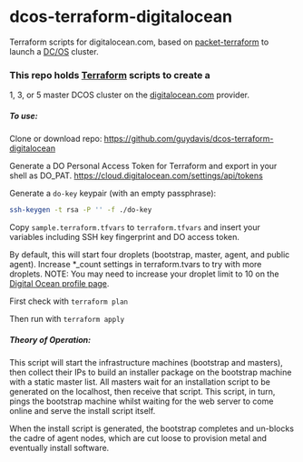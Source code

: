 # dcos-terraform-digitalocean
Terraform scripts for digitalocean.com, based on [packet-terraform](https://github.com/mesosphere/packet-terraform) to launch a [DC/OS](https://dcos.io/) cluster.

### This repo holds [Terraform](https://www.terraform.io/) scripts to create a
1, 3, or 5 master DCOS cluster on the [digitalocean.com](https://digitalocean.com/)
provider.

##### To use:

Clone or download repo: https://github.com/guydavis/dcos-terraform-digitalocean

Generate a DO Personal Access Token for Terraform and export in your shell as DO_PAT. 
https://cloud.digitalocean.com/settings/api/tokens

Generate a `do-key` keypair (with an empty passphrase):

```bash
ssh-keygen -t rsa -P '' -f ./do-key
```

Copy `sample.terraform.tfvars` to `terraform.tfvars` and insert your variables including SSH key fingerprint and DO access token.

By default, this will start four droplets (bootstrap, master, agent, and public agent).  Increase *_count settings in terraform.tvars to try with more droplets. NOTE: You may need to increase your droplet limit to 10 on the
[Digital Ocean profile page](https://cloud.digitalocean.com/settings/profile#).

First check with `terraform plan`

Then run with `terraform apply`

##### Theory of Operation:

This script will start the infrastructure machines (bootstrap and masters),
then collect their IPs to build an installer package on the bootstrap machine
with a static master list. All masters wait for an installation script to be
generated on the localhost, then receive that script. This script, in turn,
pings the bootstrap machine whilst waiting for the web server to come online
and serve the install script itself.

When the install script is generated, the bootstrap completes and un-blocks
the cadre of agent nodes, which are  cut loose to provision metal and
eventually install software.
